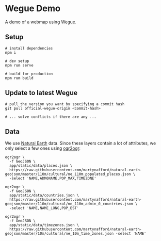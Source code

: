 # Wegue Demo

A demo of a webmap using Wegue.

## Setup

```shell
# install dependencies
npm i

# dev setup
npm run serve

# build for production
npm run build
```

## Update to latest Wegue

```shell
# pull the version you want by specifying a commit hash
git pull official-wegue-origin <commit-hash>

# ... solve conflicts if there are any ...
```

## Data

We use [Natural Earth](https://www.naturalearthdata.com/) data. Since these layers contain a lot of attributes, we only select a few ones using [ogr2ogr](https://gdal.org/programs/ogr2ogr.html):

```shell
ogr2ogr \
  -f GeoJSON \
  app/static/data/places.json \
  https://raw.githubusercontent.com/martynafford/natural-earth-geojson/master/110m/cultural/ne_110m_populated_places.json \
  -select 'NAME,ADM0NAME,POP_MAX,TIMEZONE'

ogr2ogr \
  -f GeoJSON \
  app/static/data/countries.json \
  https://raw.githubusercontent.com/martynafford/natural-earth-geojson/master/110m/cultural/ne_110m_admin_0_countries.json \
  -select 'NAME,NAME_LONG,POP_EST'

ogr2ogr \
  -f GeoJSON \
  app/static/data/timezones.json \
  https://raw.githubusercontent.com/martynafford/natural-earth-geojson/master/10m/cultural/ne_10m_time_zones.json -select 'NAME'
```
